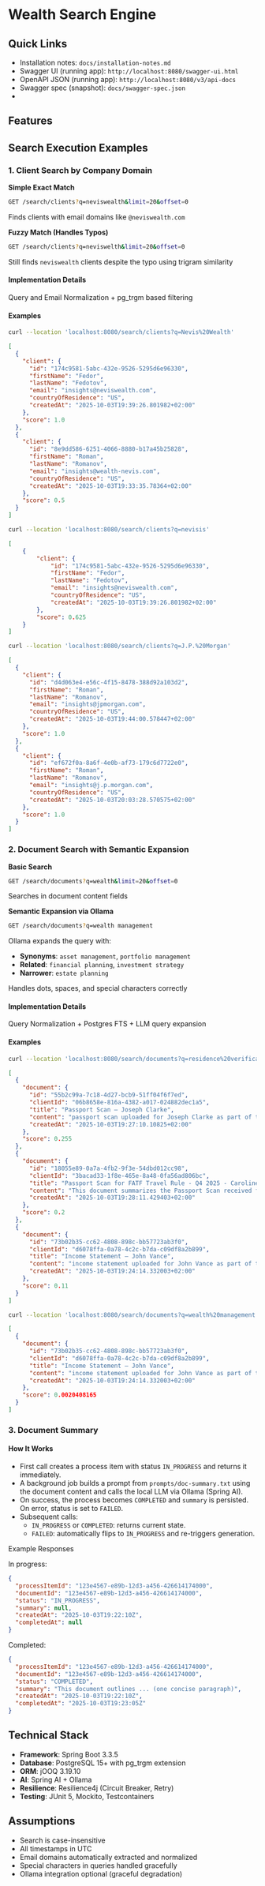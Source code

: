 # Wealth Search Engine

## Quick Links

- Installation notes: `docs/installation-notes.md`
- Swagger UI (running app): `http://localhost:8080/swagger-ui.html`
- OpenAPI JSON (running app): `http://localhost:8080/v3/api-docs`
- Swagger spec (snapshot): `docs/swagger-spec.json`
- 
## Features

## Search Execution Examples

### 1. Client Search by Company Domain

**Simple Exact Match**
```bash
GET /search/clients?q=neviswealth&limit=20&offset=0
```
Finds clients with email domains like `@neviswealth.com`

**Fuzzy Match (Handles Typos)**
```bash
GET /search/clients?q=neviswelth&limit=20&offset=0
```
Still finds `neviswealth` clients despite the typo using trigram similarity

#### Implementation Details

Query and Email Normalization + pg_trgm based filtering

#### Examples

```bash
curl --location 'localhost:8080/search/clients?q=Nevis%20Wealth'
```
```json
[
  {
    "client": {
      "id": "174c9581-5abc-432e-9526-5295d6e96330",
      "firstName": "Fedor",
      "lastName": "Fedotov",
      "email": "insights@neviswealth.com",
      "countryOfResidence": "US",
      "createdAt": "2025-10-03T19:39:26.801982+02:00"
    },
    "score": 1.0
  },
  {
    "client": {
      "id": "8e9dd586-6251-4066-8880-b17a45b25828",
      "firstName": "Roman",
      "lastName": "Romanov",
      "email": "insights@wealth-nevis.com",
      "countryOfResidence": "US",
      "createdAt": "2025-10-03T19:33:35.78364+02:00"
    },
    "score": 0.5
  }
]
```


```bash
curl --location 'localhost:8080/search/clients?q=nevisis'
```
```json
[
    {
        "client": {
            "id": "174c9581-5abc-432e-9526-5295d6e96330",
            "firstName": "Fedor",
            "lastName": "Fedotov",
            "email": "insights@neviswealth.com",
            "countryOfResidence": "US",
            "createdAt": "2025-10-03T19:39:26.801982+02:00"
        },
        "score": 0.625
    }
]
```

```bash
curl --location 'localhost:8080/search/clients?q=J.P.%20Morgan'
```
```json
[
  {
    "client": {
      "id": "d4d063e4-e56c-4f15-8478-388d92a103d2",
      "firstName": "Roman",
      "lastName": "Romanov",
      "email": "insights@jpmorgan.com",
      "countryOfResidence": "US",
      "createdAt": "2025-10-03T19:44:00.578447+02:00"
    },
    "score": 1.0
  },
  {
    "client": {
      "id": "ef672f0a-8a6f-4e0b-af73-179c6d7722e0",
      "firstName": "Roman",
      "lastName": "Romanov",
      "email": "insights@j.p.morgan.com",
      "countryOfResidence": "US",
      "createdAt": "2025-10-03T20:03:28.570575+02:00"
    },
    "score": 1.0
  }
]
```

### 2. Document Search with Semantic Expansion

**Basic Search**
```bash
GET /search/documents?q=wealth&limit=20&offset=0
```
Searches in document content fields

**Semantic Expansion via Ollama**
```bash
GET /search/documents?q=wealth management
```
Ollama expands the query with:
- **Synonyms**: `asset management`, `portfolio management`
- **Related**: `financial planning`, `investment strategy`
- **Narrower**: `estate planning`

Handles dots, spaces, and special characters correctly

#### Implementation Details

Query Normalization + Postgres FTS + LLM query expansion

#### Examples

```bash
curl --location 'localhost:8080/search/documents?q=residence%20verification'
```
```json
[
  {
    "document": {
      "id": "55b2c99a-7c18-4d27-bcb9-51ff04f6f7ed",
      "clientId": "06b8658e-816a-4382-a017-024882dec1a5",
      "title": "Passport Scan – Joseph Clarke",
      "content": "passport scan uploaded for Joseph Clarke as part of the identity verification review. Residence registered since 2012 with supporting evidence (health insurance certificate, rental contract).\n\nCompliance context: controls assessed against HKMA AML Guideline. Declared average balance measured at 50.29 with monthly income 7,246.47 AED. All personal identifiers validated against passport and national registry data.\n\nNext steps: confirm address change with postal service, archive notarised copy in secure vault, notify compliance review queue. Client will be notified once verification and archival steps are complete.\n\nReference ID 8-1 | Generated 2025-10-03 19:26:42",
      "createdAt": "2025-10-03T19:27:10.10825+02:00"
    },
    "score": 0.255
  },
  {
    "document": {
      "id": "18055e89-0a7a-4fb2-9f3e-54dbd012cc98",
      "clientId": "3bacad33-1f8e-465e-8a48-0fa56ad806bc",
      "title": "Passport Scan for FATF Travel Rule - Q4 2025 - Caroline Strong",
      "content": "This document summarizes the Passport Scan received for Caroline Strong, resident since 2019 at QA. The scan supports wealth assessment under FATF Travel Rule regulations.  Her financial information includes a mortgage balance of $6.87 SGD and income of SGD 11,159.08. \n\nThe document highlights the need for additional supporting invoices to enhance the accuracy of the assessment. Furthermore, we are conducting FATF Travel Rule compliance checks and refreshing sanctions screening based on Caroline Strong's profile.  We will share the summary with her Relationship Manager for further action.\n\nNext steps include requesting additional supporting documents from Caroline Strong, such as utility bills or bank statements, to validate income claims. We also need to refresh sanctions screening lists to ensure accuracy in compliance with FATF Travel Rule regulations.",
      "createdAt": "2025-10-03T19:28:11.429403+02:00"
    },
    "score": 0.2
  },
  {
    "document": {
      "id": "73b02b35-cc62-4808-898c-bb57723ab3f0",
      "clientId": "d6078ffa-0a78-4c2c-b7da-c09df8a2b899",
      "title": "Income Statement – John Vance",
      "content": "income statement uploaded for John Vance as part of the wealth assessment review. Residence registered since 2022 with supporting evidence (national ID, IBAN).\n\nCompliance context: controls assessed against FATF Travel Rule. Declared card spending measured at 88.90 with monthly income 23,555.99 USD. All personal identifiers validated against passport and national registry data.\n\nNext steps: share summary with relationship manager, recalculate affordability metrics, confirm address change with postal service. Client will be notified once verification and archival steps are complete.\n\nReference ID 1-1 | Generated 2025-10-03 19:23:35",
      "createdAt": "2025-10-03T19:24:14.332003+02:00"
    },
    "score": 0.11
  }
]
```


```bash
curl --location 'localhost:8080/search/documents?q=wealth%20management'
```
```json
[
  {
    "document": {
      "id": "73b02b35-cc62-4808-898c-bb57723ab3f0",
      "clientId": "d6078ffa-0a78-4c2c-b7da-c09df8a2b899",
      "title": "Income Statement – John Vance",
      "content": "income statement uploaded for John Vance as part of the wealth assessment review. Residence registered since 2022 with supporting evidence (national ID, IBAN).\n\nCompliance context: controls assessed against FATF Travel Rule. Declared card spending measured at 88.90 with monthly income 23,555.99 USD. All personal identifiers validated against passport and national registry data.\n\nNext steps: share summary with relationship manager, recalculate affordability metrics, confirm address change with postal service. Client will be notified once verification and archival steps are complete.\n\nReference ID 1-1 | Generated 2025-10-03 19:23:35",
      "createdAt": "2025-10-03T19:24:14.332003+02:00"
    },
    "score": 0.0020408165
  }
]
```

### 3. Document Summary

#### How It Works

- First call creates a process item with status `IN_PROGRESS` and returns it immediately.
- A background job builds a prompt from `prompts/doc-summary.txt` using the document content and calls the local LLM via Ollama (Spring AI).
- On success, the process becomes `COMPLETED` and `summary` is persisted. On error, status is set to `FAILED`.
- Subsequent calls:
    - `IN_PROGRESS` or `COMPLETED`: returns current state.
    - `FAILED`: automatically flips to `IN_PROGRESS` and re-triggers generation.

Example Responses

In progress:
```json
{
  "processItemId": "123e4567-e89b-12d3-a456-426614174000",
  "documentId": "123e4567-e89b-12d3-a456-426614174000",
  "status": "IN_PROGRESS",
  "summary": null,
  "createdAt": "2025-10-03T19:22:10Z",
  "completedAt": null
}
```

Completed:
```json
{
  "processItemId": "123e4567-e89b-12d3-a456-426614174000",
  "documentId": "123e4567-e89b-12d3-a456-426614174000",
  "status": "COMPLETED",
  "summary": "This document outlines ... (one concise paragraph)",
  "createdAt": "2025-10-03T19:22:10Z",
  "completedAt": "2025-10-03T19:23:05Z"
}
```

## Technical Stack

- **Framework**: Spring Boot 3.3.5
- **Database**: PostgreSQL 15+ with pg_trgm extension
- **ORM**: jOOQ 3.19.10
- **AI**: Spring AI + Ollama
- **Resilience**: Resilience4j (Circuit Breaker, Retry)
- **Testing**: JUnit 5, Mockito, Testcontainers

## Assumptions

- Search is case-insensitive
- All timestamps in UTC
- Email domains automatically extracted and normalized
- Special characters in queries handled gracefully
- Ollama integration optional (graceful degradation)
